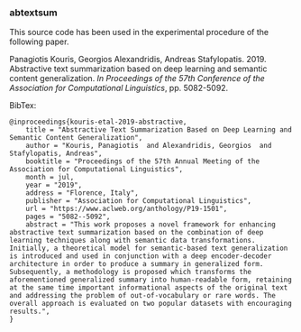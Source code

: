 ### abtextsum
This source code has been used in the experimental procedure of the following paper.

Panagiotis Kouris, Georgios Alexandridis, Andreas Stafylopatis. 2019. Abstractive text summarization based on deep learning and semantic content generalization. _In Proceedings of the 57th Conference of the Association for Computational Linguistics_, pp. 5082-5092.


BibTex:<br/>
```
@inproceedings{kouris-etal-2019-abstractive,
    title = "Abstractive Text Summarization Based on Deep Learning and Semantic Content Generalization",
    author = "Kouris, Panagiotis  and Alexandridis, Georgios  and Stafylopatis, Andreas",
    booktitle = "Proceedings of the 57th Annual Meeting of the Association for Computational Linguistics",
    month = jul,
    year = "2019",
    address = "Florence, Italy",
    publisher = "Association for Computational Linguistics",
    url = "https://www.aclweb.org/anthology/P19-1501",
    pages = "5082--5092",
    abstract = "This work proposes a novel framework for enhancing abstractive text summarization based on the combination of deep learning techniques along with semantic data transformations. Initially, a theoretical model for semantic-based text generalization is introduced and used in conjunction with a deep encoder-decoder architecture in order to produce a summary in generalized form. Subsequently, a methodology is proposed which transforms the aforementioned generalized summary into human-readable form, retaining at the same time important informational aspects of the original text and addressing the problem of out-of-vocabulary or rare words. The overall approach is evaluated on two popular datasets with encouraging results.",
}
```
